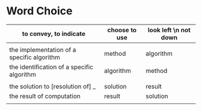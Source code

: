 # Word Choice

 to convey, to indicate              | choose to use   | look left \n not down
-------------------------------------|-----------------|------------
| |
  the implementation of a specific algorithm  |  method | algorithm
  the identification of a specific algorithm  |  algorithm | method
| |
 the solution to [resolution of] _    |  solution | result
 the result of computation         |  result | solution
 | |
